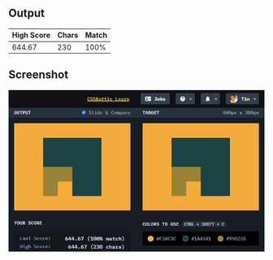 ## Output

| High Score | Chars | Match |
| ---------- | ----- | ----- |
| 644.67     | 230   | 100%  |

## Screenshot

![screenshot](screenshot.png)
